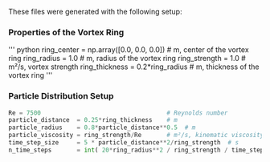 
These files were generated with the following setup:

### Properties of the Vortex Ring
'''
python
ring_center     = np.array([0.0, 0.0, 0.0])   # m, center of the vortex ring
ring_radius     = 1.0               # m, radius of the vortex ring
ring_strength   = 1.0               # m²/s, vortex strength
ring_thickness  = 0.2*ring_radius   # m, thickness of the vortex ring
'''

### Particle Distribution Setup
```python
Re = 7500                                   # Reynolds number
particle_distance  = 0.25*ring_thickness    # m
particle_radius    = 0.8*particle_distance**0.5  # m
particle_viscosity = ring_strength/Re       # m²/s, kinematic viscosity
time_step_size     = 5 * particle_distance**2/ring_strength  # s
n_time_steps       = int( 20*ring_radius**2 / ring_strength / time_step_size)
```